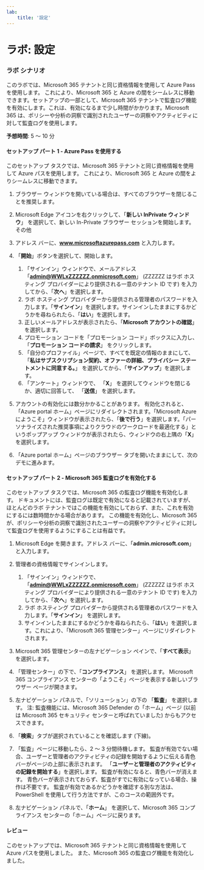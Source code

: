 ```yaml
---
lab:
    title: '設定'
---
```


# ラボ: 設定

### ラボ シナリオ

このラボでは、Microsoft 365 テナントと同じ資格情報を使用して Azure Pass を使用します。  これにより、Microsoft 365 と Azure の間をシームレスに移動できます。セットアップの一部として、Microsoft 365 テナントで監査ログ機能を有効にします。これは、有効になるまで少し時間がかかります。Microsoft 365 は、ポリシーや分析の洞察で識別されたユーザーの洞察やアクティビティに対して監査ログを使用します。

**予想時間**: 5 ～ 10 分

#### セットアップ パート 1 - Azure Pass を使用する
このセットアップ タスクでは、Microsoft 365 テナントと同じ資格情報を使用して Azure パスを使用します。  これにより、Microsoft 365 と Azure の間をよりシームレスに移動できます。

1. ブラウザー ウィンドウを開いている場合は、すべてのブラウザーを閉じることを推奨します。

1. Microsoft Edge アイコンを右クリックして、「**新しい InPrivate ウィンドウ**」 を選択して、新しい In-Private ブラウザー セッションを開始します。その他 

1. アドレス バーに、**www.microsoftazurepass.com** と入力します。  

1. 「**開始**」ボタンを選択して、開始します。

    1. 「サインイン」ウィンドウで、メールアドレス 「**admin@WWLxZZZZZZ.onmicrosoft.com**」 (ZZZZZZ はラボ ホスティング プロバイダーにより提供される一意のテナント ID です) を入力してから、「**次へ**」を選択します。
    1. ラボ ホスティング プロバイダーから提供される管理者のパスワードを入力します。「**サインイン**」を選択します。サインインしたままにするかどうかを尋ねられたら、「**はい**」を選択します。
    1. 正しいメールアドレスが表示されたら、「**Microsoft アカウントの確認**」 を選択します。
    1. プロモーション コードを「プロモーション コード」ボックスに入力し、「**プロモーション コードの請求**」 をクリックします。  
    1. 「自分のプロファイル」ページで、すべてを既定の情報のままにして、「**私はサブスクリプション契約、オファーの詳細、プライバシー ステートメントに同意する。**」 を選択してから、「**サインアップ**」を選択します。
    1. 「アンケート」ウィンドウで、 「**X**」 を選択してウィンドウを閉じるか、適切に回答して、 「**送信**」 を選択します。

1. アカウントの有効化には数分かかることがあります。  有効化されると、「Azure portal ホーム」ページにリダイレクトされます。「Microsoft Azure にようこそ」ウィンドウが表示されたら、「**後で行う**」を選択します。「パーソナライズされた推奨事項によりクラウドのワークロードを最適化する」というポップアップ ウィンドウが表示されたら、ウィンドウの右上隅の「**X**」を選択します。

1. 「Azure portal ホーム」ページのブラウザー タブを開いたままにして、次のデモに進みます。

#### セットアップ パート 2 - Microsoft 365 監査ログを有効化する
このセットアップ タスクでは、Microsoft 365 の監査ログ機能を有効化します。  ドキュメントには、監査ログは既定で有効になると記載されていますが、ほとんどのラボ テナントではこの機能を有効にしておらず、また、これを有効にするには数時間かかる場合があります。  この機能を有効化し、Microsoft 365 が、ポリシーや分析の洞察で識別されたユーザーの洞察やアクティビティに対して監査ログを使用するようにすることは有益です。

1. Microsoft Edge を開きます。アドレス バーに、「**admin.microsoft.com**」と入力します。

1. 管理者の資格情報でサインインします。
    1. 「サインイン」ウィンドウで、「**admin@WWLxZZZZZZ.onmicrosoft.com**」 (ZZZZZZ はラボ ホスティング プロバイダーにより提供される一意のテナント ID です) を入力してから、「**次へ**」を選択します。
    1. ラボ ホスティング プロバイダーから提供される管理者のパスワードを入力します。「**サインイン**」 を選択します。
    1. サインインしたままにするかどうかを尋ねられたら、「**はい**」を選択します。これにより、「Microsoft 365 管理センター」ページにリダイレクトされます。

1. Microsoft 365 管理センターの左ナビゲーション ペインで、「**すべて表示**」 を選択します。

1. 「管理センター」の下で、「**コンプライアンス**」 を選択します。  Microsoft 365 コンプライアンス センターの「ようこそ」ページを表示する新しいブラウザー ページが開きます。  

1. 左ナビゲーション パネルで、「ソリューション」の下の 「**監査**」 を選択します。  注: 監査機能には、Microsoft 365 Defender の「ホーム」ページ (以前は Microsoft 365 セキュリティ センターと呼ばれていました) からもアクセスできます。

1. 「**検索**」タブが選択されていることを確認します (下線)。

1. 「監査」ページに移動したら、2 ～ 3 分間待機します。  監査が有効でない場合、ユーザーと管理者のアクティビティの記録を開始するように伝える青色バーがページの上部に表示されます。  「**ユーザーと管理者のアクティビティの記録を開始する**」を選択します。  監査が有効になると、青色バーが消えます。  青色バーが表示されておらず、監査がすでに有効になっている場合、操作は不要です。  監査が有効であるかどうかを確認する別な方法は、PowerShell を使用して行う方法ですが、このコースの範囲外です。

1. 左ナビゲーション パネルで、「**ホーム**」 を選択して、Microsoft 365 コンプライアンス センターの「ホーム」ページに戻ります。

#### レビュー

このセットアップでは、Microsoft 365 テナントと同じ資格情報を使用して Azure パスを使用しました。  また、Microsoft 365 の監査ログ機能を有効化しました。
